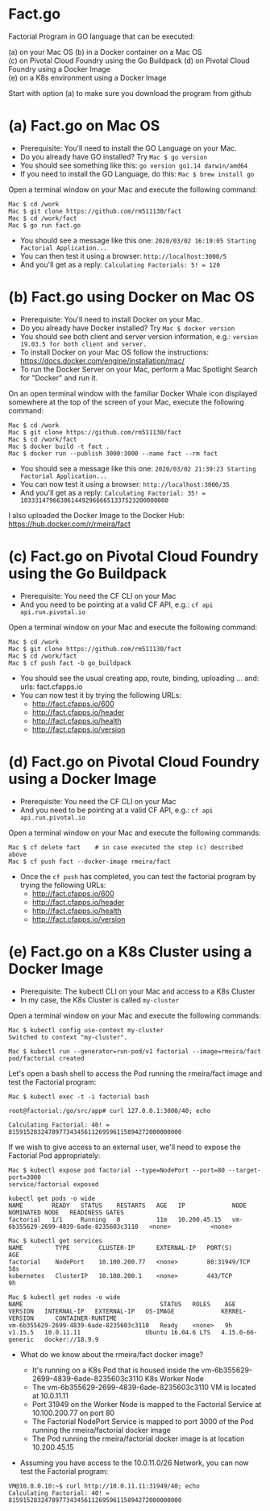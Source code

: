 # Fact.go
Factorial Program in GO language that can be executed:  
  
(a) on your Mac OS
(b) in a Docker container on a Mac OS  
(c) on Pivotal Cloud Foundry using the Go Buildpack
(d) on Pivotal Cloud Foundry using a Docker Image  
(e) on a K8s environment using a Docker Image
  
Start with option (a) to make sure you download the program from github  
  
# (a) Fact.go on Mac OS  
  
- Prerequisite: You'll need to install the GO Language on your Mac.  
- Do you already have GO installed? Try `Mac $ go version`   
- You should see something like this:   `go version go1.14 darwin/amd64` 
- If you need to install the GO Language, do this: `Mac $ brew install go` 
  
Open a terminal window on your Mac and execute the following command:  

```
Mac $ cd /work  
Mac $ git clone https://github.com/rm511130/fact  
Mac $ cd /work/fact  
Mac $ go run fact.go  
```
  
- You should see a message like this one:  `2020/03/02 16:19:05 Starting Factorial Application...`
- You can then test it using a browser:    `http://localhost:3000/5`
- And you'll get as a reply:               `Calculating Factorials: 5! = 120` 
  
# (b) Fact.go using Docker on Mac OS  
  
- Prerequisite: You'll need to install Docker on your Mac.  
- Do you already have Docker installed? Try `Mac $ docker version`  
- You should see both client and server version information, e.g.: `version 19.03.5 for both client and server.`  
- To install Docker on your Mac OS follow the instructions: https://docs.docker.com/engine/installation/mac/  
- To run the Docker Server on your Mac, perform a Mac Spotlight Search for "Docker" and run it.  
  
On an open terminal window with the familiar Docker Whale icon displayed somewhere at the top of the screen of your Mac, execute the following command:  
  
```
Mac $ cd /work
Mac $ git clone https://github.com/rm511130/fact 
Mac $ cd /work/fact
Mac $ docker build -t fact .  
Mac $ docker run --publish 3000:3000 --name fact --rm fact  
```

- You should see a message like this one: `2020/03/02 21:39:23 Starting Factorial Application...`
- You can now test it using a browser:    `http://localhost:3000/35` 
- And you'll get as a reply:              `Calculating Factorial: 35! = 10333147966386144929666651337523200000000`

I also uploaded the Docker Image to the Docker Hub:  https://hub.docker.com/r/rmeira/fact
  
# (c) Fact.go on Pivotal Cloud Foundry using the Go Buildpack
  
- Prerequisite: You need the CF CLI on your Mac  
- And you need to be pointing at a valid CF API, e.g.: `cf api api.run.pivotal.io`
  
Open a terminal window on your Mac and execute the following command:  
  
```  
Mac $ cd /work
Mac $ git clone https://github.com/rm511130/fact 
Mac $ cd /work/fact
Mac $ cf push fact -b go_buildpack
```
  
- You should see the usual creating app, route, binding, uploading ... and: urls: fact.cfapps.io  
- You can now test it by trying the following URLs:         
  - http://fact.cfapps.io/600  
  - http://fact.cfapps.io/header  
  - http://fact.cfapps.io/health
  - http://fact.cfapps.io/version

# (d) Fact.go on Pivotal Cloud Foundry using a Docker Image
  
- Prerequisite: You need the CF CLI on your Mac  
- And you need to be pointing at a valid CF API, e.g.: `cf api api.run.pivotal.io`
  
Open a terminal window on your Mac and execute the following commands:  
  
```  
Mac $ cf delete fact    # in case executed the step (c) described above
Mac $ cf push fact --docker-image rmeira/fact
```
  
- Once the `cf push` has completed, you can test the factorial program by trying the following URLs:         
  - http://fact.cfapps.io/600  
  - http://fact.cfapps.io/header  
  - http://fact.cfapps.io/health
  - http://fact.cfapps.io/version
  
# (e) Fact.go on a K8s Cluster using a Docker Image

- Prerequisite: The kubectl CLI on your Mac and access to a K8s Cluster 
- In my case, the K8s Cluster is called `my-cluster`

Open a terminal window on your Mac and execute the following commands: 

```
Mac $ kubectl config use-context my-cluster
Switched to context "my-cluster".
```
```
Mac $ kubectl run --generator=run-pod/v1 factorial --image=rmeira/fact
pod/factorial created
```
Let's open a bash shell to access the Pod running the rmeira/fact image and test the Factorial program:

```
Mac $ kubectl exec -t -i factorial bash

root@factorial:/go/src/app# curl 127.0.0.1:3000/40; echo

Calculating Factorial: 40! = 815915283247897734345611269596115894272000000000
```

If we wish to give access to an external user, we'll need to expose the Factorial Pod appropriately:

```
Mac $ kubectl expose pod factorial --type=NodePort --port=80 --target-port=3000
service/factorial exposed
```
```
kubectl get pods -o wide
NAME        READY   STATUS    RESTARTS   AGE   IP             NODE                                      NOMINATED NODE   READINESS GATES
factorial   1/1     Running   0          11m   10.200.45.15   vm-6b355629-2699-4839-6ade-8235603c3110   <none>           <none>
```
```
Mac $ kubectl get services     
NAME         TYPE        CLUSTER-IP      EXTERNAL-IP   PORT(S)        AGE
factorial    NodePort    10.100.200.77   <none>        80:31949/TCP   58s
kubernetes   ClusterIP   10.100.200.1    <none>        443/TCP        9h
```
```
Mac $ kubectl get nodes -o wide
NAME                                      STATUS   ROLES    AGE   VERSION   INTERNAL-IP   EXTERNAL-IP   OS-IMAGE             KERNEL-VERSION      CONTAINER-RUNTIME
vm-6b355629-2699-4839-6ade-8235603c3110   Ready    <none>   9h    v1.15.5   10.0.11.11                  Ubuntu 16.04.6 LTS   4.15.0-66-generic   docker://18.9.9
```

- What do we know about the rmeira/fact docker image?
   - It's running on a K8s Pod that is housed inside the vm-6b355629-2699-4839-6ade-8235603c3110 K8s Worker Node 
   - The vm-6b355629-2699-4839-6ade-8235603c3110 VM is located at 10.0.11.11
   - Port 31949 on the Worker Node is mapped to the Factorial Service at 10.100.200.77 on port 80
   - The Factorial NodePort Service is mapped to port 3000 of the Pod running the rmeira/factorial docker image
   - The Pod running the rmeira/factorial docker image is at location 10.200.45.15

- Assuming you have access to the 10.0.11.0/26 Network, you can now test the Factorial program:

```
VM@10.0.0.10:~$ curl http://10.0.11.11:31949/40; echo
Calculating Factorial: 40! = 815915283247897734345611269596115894272000000000
```
   
   






